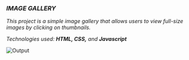 ### ***IMAGE GALLERY***

*This project is a simple image gallery that allows users to view full-size images by clicking on thumbnails.*

*Technologies used:* ***HTML, CSS,*** *and* ***Javascript***
<br>

![Output](https://github.com/jeyasri-senthil/Image-Gallery/assets/108861190/7185251c-90cc-4749-9cfd-a0f729a8122b)

